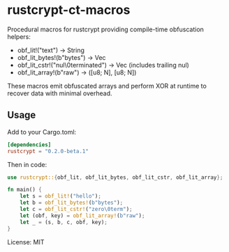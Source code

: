 # rustcrypt-ct-macros

Procedural macros for rustcrypt providing compile-time obfuscation helpers:

- obf_lit!("text") -> String
- obf_lit_bytes!(b"bytes") -> Vec<u8>
- obf_lit_cstr!("nul\0terminated") -> Vec<u8> (includes trailing nul)
- obf_lit_array!(b"raw") -> ([u8; N], [u8; N])

These macros emit obfuscated arrays and perform XOR at runtime to recover data with minimal overhead.

## Usage

Add to your Cargo.toml:

```toml
[dependencies]
rustcrypt = "0.2.0-beta.1"
```

Then in code:

```rust
use rustcrypt::{obf_lit, obf_lit_bytes, obf_lit_cstr, obf_lit_array};

fn main() {
    let s = obf_lit!("hello");
    let b = obf_lit_bytes!(b"bytes");
    let c = obf_lit_cstr!("zero\0term");
    let (obf, key) = obf_lit_array!(b"raw");
    let _ = (s, b, c, obf, key);
}
```

License: MIT
